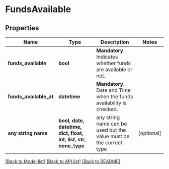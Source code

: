 # FundsAvailable


## Properties
Name | Type | Description | Notes
------------ | ------------- | ------------- | -------------
**funds_available** | **bool** | __Mandatory__. Indicates whether funds are available or not. | 
**funds_available_at** | **datetime** | __Mandatory__. Date and Time when the funds availability is checked. | 
**any string name** | **bool, date, datetime, dict, float, int, list, str, none_type** | any string name can be used but the value must be the correct type | [optional]

[[Back to Model list]](../README.md#documentation-for-models) [[Back to API list]](../README.md#documentation-for-api-endpoints) [[Back to README]](../README.md)


